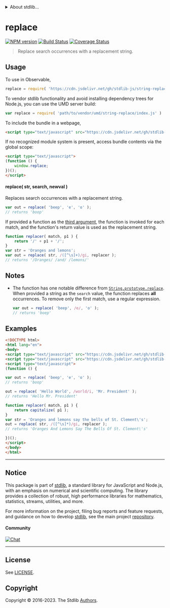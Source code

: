 <!--

@license Apache-2.0

Copyright (c) 2018 The Stdlib Authors.

Licensed under the Apache License, Version 2.0 (the "License");
you may not use this file except in compliance with the License.
You may obtain a copy of the License at

   http://www.apache.org/licenses/LICENSE-2.0

Unless required by applicable law or agreed to in writing, software
distributed under the License is distributed on an "AS IS" BASIS,
WITHOUT WARRANTIES OR CONDITIONS OF ANY KIND, either express or implied.
See the License for the specific language governing permissions and
limitations under the License.

-->


<details>
  <summary>
    About stdlib...
  </summary>
  <p>We believe in a future in which the web is a preferred environment for numerical computation. To help realize this future, we've built stdlib. stdlib is a standard library, with an emphasis on numerical and scientific computation, written in JavaScript (and C) for execution in browsers and in Node.js.</p>
  <p>The library is fully decomposable, being architected in such a way that you can swap out and mix and match APIs and functionality to cater to your exact preferences and use cases.</p>
  <p>When you use stdlib, you can be absolutely certain that you are using the most thorough, rigorous, well-written, studied, documented, tested, measured, and high-quality code out there.</p>
  <p>To join us in bringing numerical computing to the web, get started by checking us out on <a href="https://github.com/stdlib-js/stdlib">GitHub</a>, and please consider <a href="https://opencollective.com/stdlib">financially supporting stdlib</a>. We greatly appreciate your continued support!</p>
</details>

# replace

[![NPM version][npm-image]][npm-url] [![Build Status][test-image]][test-url] [![Coverage Status][coverage-image]][coverage-url] <!-- [![dependencies][dependencies-image]][dependencies-url] -->

> Replace search occurrences with a replacement string.



<section class="usage">

## Usage

To use in Observable,

```javascript
replace = require( 'https://cdn.jsdelivr.net/gh/stdlib-js/string-replace@v0.1.0-umd/browser.js' )
```

To vendor stdlib functionality and avoid installing dependency trees for Node.js, you can use the UMD server build:

```javascript
var replace = require( 'path/to/vendor/umd/string-replace/index.js' )
```

To include the bundle in a webpage,

```html
<script type="text/javascript" src="https://cdn.jsdelivr.net/gh/stdlib-js/string-replace@v0.1.0-umd/browser.js"></script>
```

If no recognized module system is present, access bundle contents via the global scope:

```html
<script type="text/javascript">
(function () {
    window.replace;
})();
</script>
```

#### replace( str, search, newval )

Replaces search occurrences with a replacement string.

```javascript
var out = replace( 'beep', 'e', 'o' );
// returns 'boop'
```

If provided a function as the [third argument][mdn-string-replace], the function is invoked for each match, and the function's return value is used as the replacement string.

```javascript
function replacer( match, p1 ) {
    return '/' + p1 + '/';
}
var str = 'Oranges and lemons';
var out = replace( str, /([^\s]+)/gi, replacer );
// returns '/Oranges/ /and/ /lemons/'
```

</section>

<!-- /.usage -->

<section class="notes">

## Notes

-   The function has one notable difference from [`String.prototype.replace`][mdn-string-replace]. When provided a string as the `search` value, the function replaces **all** occurrences. To remove only the first match, use a regular expression.

    ```javascript
    var out = replace( 'beep', /e/, 'o' );
    // returns 'boep'
    ```

</section>

<!-- /.notes -->

<section class="examples">

## Examples

<!-- eslint no-undef: "error" -->

```html
<!DOCTYPE html>
<html lang="en">
<body>
<script type="text/javascript" src="https://cdn.jsdelivr.net/gh/stdlib-js/string-capitalize@umd/browser.js"></script>
<script type="text/javascript" src="https://cdn.jsdelivr.net/gh/stdlib-js/string-replace@v0.1.0-umd/browser.js"></script>
<script type="text/javascript">
(function () {

var out = replace( 'beep', 'e', 'o' );
// returns 'boop'

out = replace( 'Hello World', /world/i, 'Mr. President' );
// returns 'Hello Mr. President'

function replacer( match, p1 ) {
    return capitalize( p1 );
}
var str = 'Oranges and lemons say the bells of St. Clement\'s';
out = replace( str, /([^\s]*)/gi, replacer );
// returns 'Oranges And Lemons Say The Bells Of St. Clement\'s'

})();
</script>
</body>
</html>
```

</section>

<!-- /.examples -->



<!-- Section for related `stdlib` packages. Do not manually edit this section, as it is automatically populated. -->

<section class="related">

</section>

<!-- /.related -->

<!-- Section for all links. Make sure to keep an empty line after the `section` element and another before the `/section` close. -->


<section class="main-repo" >

* * *

## Notice

This package is part of [stdlib][stdlib], a standard library for JavaScript and Node.js, with an emphasis on numerical and scientific computing. The library provides a collection of robust, high performance libraries for mathematics, statistics, streams, utilities, and more.

For more information on the project, filing bug reports and feature requests, and guidance on how to develop [stdlib][stdlib], see the main project [repository][stdlib].

#### Community

[![Chat][chat-image]][chat-url]

---

## License

See [LICENSE][stdlib-license].


## Copyright

Copyright &copy; 2016-2023. The Stdlib [Authors][stdlib-authors].

</section>

<!-- /.stdlib -->

<!-- Section for all links. Make sure to keep an empty line after the `section` element and another before the `/section` close. -->

<section class="links">

[npm-image]: http://img.shields.io/npm/v/@stdlib/string-replace.svg
[npm-url]: https://npmjs.org/package/@stdlib/string-replace

[test-image]: https://github.com/stdlib-js/string-replace/actions/workflows/test.yml/badge.svg?branch=v0.1.0
[test-url]: https://github.com/stdlib-js/string-replace/actions/workflows/test.yml?query=branch:v0.1.0

[coverage-image]: https://img.shields.io/codecov/c/github/stdlib-js/string-replace/main.svg
[coverage-url]: https://codecov.io/github/stdlib-js/string-replace?branch=main

<!--

[dependencies-image]: https://img.shields.io/david/stdlib-js/string-replace.svg
[dependencies-url]: https://david-dm.org/stdlib-js/string-replace/main

-->

[chat-image]: https://img.shields.io/gitter/room/stdlib-js/stdlib.svg
[chat-url]: https://app.gitter.im/#/room/#stdlib-js_stdlib:gitter.im

[stdlib]: https://github.com/stdlib-js/stdlib

[stdlib-authors]: https://github.com/stdlib-js/stdlib/graphs/contributors

[cli-section]: https://github.com/stdlib-js/string-replace#cli
[cli-url]: https://github.com/stdlib-js/string-replace/tree/cli
[@stdlib/string-replace]: https://github.com/stdlib-js/string-replace/tree/main

[umd]: https://github.com/umdjs/umd
[es-module]: https://developer.mozilla.org/en-US/docs/Web/JavaScript/Guide/Modules

[deno-url]: https://github.com/stdlib-js/string-replace/tree/deno
[umd-url]: https://github.com/stdlib-js/string-replace/tree/umd
[esm-url]: https://github.com/stdlib-js/string-replace/tree/esm
[branches-url]: https://github.com/stdlib-js/string-replace/blob/main/branches.md

[stdlib-license]: https://raw.githubusercontent.com/stdlib-js/string-replace/main/LICENSE

[mdn-string-replace]: https://developer.mozilla.org/en-US/docs/Web/JavaScript/Reference/Global_Objects/String/replace

[standard-streams]: https://en.wikipedia.org/wiki/Standard_streams

[mdn-regexp]: https://developer.mozilla.org/en-US/docs/Web/JavaScript/Guide/Regular_Expressions

</section>

<!-- /.links -->
